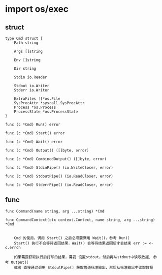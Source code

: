 # import os/exec

## struct
	type Cmd struct {
		Path string

		Args []string

		Env []string

		Dir string

		Stdin io.Reader

		Stdout io.Writer
		Stderr io.Writer

		ExtraFiles []*os.File
		SysProcAttr *syscall.SysProcAttr
		Process *os.Process
		ProcessState *os.ProcessState
	}

	func (c *Cmd) Run() error

	func (c *Cmd) Start() error

	func (c *Cmd) Wait() error

	func (c *Cmd) Output() ([]byte, error)

	func (c *Cmd) CombinedOutput() ([]byte, error)

	func (c *Cmd) StdinPipe() (io.WriteCloser, error)

	func (c *Cmd) StdoutPipe() (io.ReadCloser, error)

	func (c *Cmd) StderrPipe() (io.ReadCloser, error)

## func
	func Command(name string, arg ...string) *Cmd

	func CommandContext(ctx context.Context, name string, arg ...string) *Cmd


		Cmd 的使用，调用 Start() 之后必须要调用 Wait()，参考 Run()
		Start() 执行不会等待返回结果，Wait() 会等待结果返回后才会结束 err := <-c.errch

		如果需要获取执行后打印的结果，需要 设置stdout，然后再从stdout中读取数据, 参考 Output()
		或者 直接通过调用 StdoutPipe() 获取管道标准输出，然后从标准输出中读取数据



